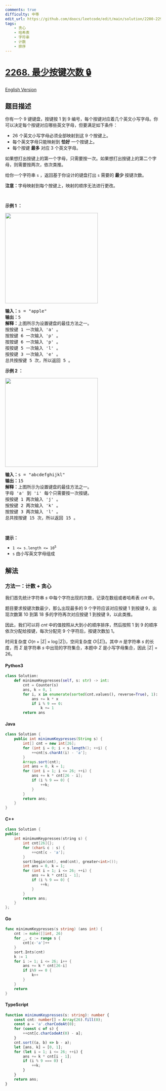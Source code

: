 ```yaml
---
comments: true
difficulty: 中等
edit_url: https://github.com/doocs/leetcode/edit/main/solution/2200-2299/2268.Minimum%20Number%20of%20Keypresses/README.md
tags:
    - 贪心
    - 哈希表
    - 字符串
    - 计数
    - 排序
---
```


<!-- problem:start -->

# [2268. 最少按键次数 🔒](https://leetcode.cn/problems/minimum-number-of-keypresses)

[English Version](/solution/2200-2299/2268.Minimum%20Number%20of%20Keypresses/README_EN.md)

## 题目描述

<!-- description:start -->

<p>你有一个 9 键键盘，按键按 1 到 9 编号，每个按键对应着几个英文小写字母。你可以决定每个按键对应哪些英文字母，但要满足如下条件：</p>

<ul>
	<li>26 个英文小写字母必须全部映射到这 9 个按键上。</li>
	<li>每个英文字母只能映射到 <strong>恰好</strong> 一个按键上。</li>
	<li>每个按键 <strong>最多</strong> 对应 3 个英文字母。</li>
</ul>

<p>如果想打出按键上的第一个字母，只需要按一次。如果想打出按键上的第二个字母，则需要按两次，依次类推。</p>

<p>给你一个字符串 <code>s</code> ，返回基于你设计的键盘打出 <code>s</code> 需要的<strong> 最少</strong> 按键次数。</p>

<p><b>注意：</b>字母映射到每个按键上，映射的顺序无法进行更改。</p>

<p>&nbsp;</p>

<p><strong>示例 1 ：</strong></p>
<img src="https://fastly.jsdelivr.net/gh/doocs/leetcode@main/solution/2200-2299/2268.Minimum%20Number%20of%20Keypresses/images/image-20220505184346-1.png" style="width: 300px; height: 293px;" />
<pre>
<strong>输入：</strong>s = "apple"
<strong>输出：</strong>5
<strong>解释：</strong>上图所示为设置键盘的最佳方法之一。
按按键 1 一次输入 'a' 。
按按键 6 一次输入 'p' 。
按按键 6 一次输入 'p' 。
按按键 5 一次输入 'l' 。
按按键 3 一次输入 'e' 。
总共按按键 5 次，所以返回 5 。</pre>

<p><strong>示例 2 ：</strong></p>
<img src="https://fastly.jsdelivr.net/gh/doocs/leetcode@main/solution/2200-2299/2268.Minimum%20Number%20of%20Keypresses/images/image-20220505203823-1.png" style="width: 300px; height: 288px;" />
<pre>
<strong>输入：</strong>s = "abcdefghijkl"
<strong>输出：</strong>15
<strong>解释：</strong>上图所示为设置键盘的最佳方法之一。
字母 'a' 到 'i' 每个只需要按一次按键。
按按键 1 两次输入 'j' 。
按按键 2 两次输入 'k' 。
按按键 3 两次输入 'l' 。
总共按按键 15 次，所以返回 15 。
</pre>

<p>&nbsp;</p>

<p><strong>提示：</strong></p>

<ul>
	<li><code>1 &lt;= s.length &lt;= 10<sup>5</sup></code></li>
	<li><code>s</code> 由小写英文字母组成</li>
</ul>

<!-- description:end -->

## 解法

<!-- solution:start -->

### 方法一：计数 + 贪心

我们首先统计字符串 $s$ 中每个字符出现的次数，记录在数组或者哈希表 $\textit{cnt}$ 中。

题目要求按键次数最少，那么出现最多的 $9$ 个字符应该对应按键 $1$ 到按键 $9$，出现次数第 $10$ 到第 $18$ 多的字符再次对应按键 $1$ 到按键 $9$，以此类推。

因此，我们可以将 $\textit{cnt}$ 中的值按照从大到小的顺序排序，然后按照 $1$ 到 $9$ 的顺序依次分配给按键，每次分配完 $9$ 个字符后，按键次数加 $1$。

时间复杂度 $O(n + |\Sigma| \times \log |\Sigma|)$，空间复杂度 $O(|\Sigma|)$。其中 $n$ 是字符串 $s$ 的长度，而 $\Sigma$ 是字符串 $s$ 中出现的字符集合，本题中 $\Sigma$ 是小写字母集合，因此 $|\Sigma| = 26$。

<!-- tabs:start -->

#### Python3

```python
class Solution:
    def minimumKeypresses(self, s: str) -> int:
        cnt = Counter(s)
        ans, k = 0, 1
        for i, x in enumerate(sorted(cnt.values(), reverse=True), 1):
            ans += k * x
            if i % 9 == 0:
                k += 1
        return ans
```

#### Java

```java
class Solution {
    public int minimumKeypresses(String s) {
        int[] cnt = new int[26];
        for (int i = 0; i < s.length(); ++i) {
            ++cnt[s.charAt(i) - 'a'];
        }
        Arrays.sort(cnt);
        int ans = 0, k = 1;
        for (int i = 1; i <= 26; ++i) {
            ans += k * cnt[26 - i];
            if (i % 9 == 0) {
                ++k;
            }
        }
        return ans;
    }
}
```

#### C++

```cpp
class Solution {
public:
    int minimumKeypresses(string s) {
        int cnt[26]{};
        for (char& c : s) {
            ++cnt[c - 'a'];
        }
        sort(begin(cnt), end(cnt), greater<int>());
        int ans = 0, k = 1;
        for (int i = 1; i <= 26; ++i) {
            ans += k * cnt[i - 1];
            if (i % 9 == 0) {
                ++k;
            }
        }
        return ans;
    }
};
```

#### Go

```go
func minimumKeypresses(s string) (ans int) {
	cnt := make([]int, 26)
	for _, c := range s {
		cnt[c-'a']++
	}
	sort.Ints(cnt)
	k := 1
	for i := 1; i <= 26; i++ {
		ans += k * cnt[26-i]
		if i%9 == 0 {
			k++
		}
	}
	return
}
```

#### TypeScript

```ts
function minimumKeypresses(s: string): number {
    const cnt: number[] = Array(26).fill(0);
    const a = 'a'.charCodeAt(0);
    for (const c of s) {
        ++cnt[c.charCodeAt(0) - a];
    }
    cnt.sort((a, b) => b - a);
    let [ans, k] = [0, 1];
    for (let i = 1; i <= 26; ++i) {
        ans += k * cnt[i - 1];
        if (i % 9 === 0) {
            ++k;
        }
    }
    return ans;
}
```

<!-- tabs:end -->

<!-- solution:end -->

<!-- problem:end -->
